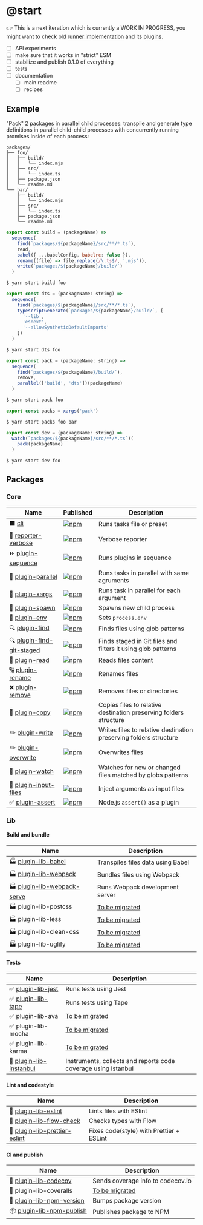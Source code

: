 # @start

👉 This is a next iteration which is currently a WORK IN PROGRESS, you might want to check old [runner implementation](https://github.com/deepsweet/start/tree/old) and its [plugins](https://github.com/start-runner).

* [ ] API experiments
* [ ] make sure that it works in "strict" ESM
* [ ] stabilize and publish 0.1.0 of everything
* [ ] tests
* [ ] documentation
  * [ ] main readme
  * [ ] recipes

## Example

"Pack" 2 packages in parallel child processes: transpile and generate type definitions in parallel child-child processes with concurrently running promises inside of each process:

```
packages/
├── foo/
│   ├── build/
│   │   └── index.mjs
│   ├── src/
│   │   └── index.ts
│   ├── package.json
│   └── readme.md
└── bar/
    ├── build/
    │   └── index.mjs
    ├── src/
    │   └── index.ts
    ├── package.json
    └── readme.md
```

```js
export const build = (packageName) =>
  sequence(
    find(`packages/${packageName}/src/**/*.ts`),
    read,
    babel({ ...babelConfig, babelrc: false }),
    rename((file) => file.replace(/\.ts$/, '.mjs')),
    write(`packages/${packageName}/build/`)
  )
```

```sh
$ yarn start build foo
```

```js
export const dts = (packageName: string) =>
  sequence(
    find(`packages/${packageName}/src/**/*.ts`),
    typescriptGenerate(`packages/${packageName}/build/`, [
      '--lib',
      'esnext',
      '--allowSyntheticDefaultImports'
    ])
  )
```

```sh
$ yarn start dts foo
```

```js
export const pack = (packageName: string) =>
  sequence(
    find(`packages/${packageName}/build/`),
    remove,
    parallel(['build', 'dts'])(packageName)
  )
```

```sh
$ yarn start pack foo
```

```js
export const packs = xargs('pack')
```

```sh
$ yarn start packs foo bar
```

```js
export const dev = (packageName: string) =>
  watch(`packages/${packageName}/src/**/*.ts`)(
    pack(packageName)
  )
```

```sh
$ yarn start dev foo
```

## Packages

### Core

| Name                                                         | Published                                                                                                                                               | Description                                                       |
| ------------------------------------------------------------ | ------------------------------------------------------------------------------------------------------------------------------------------------------- | ----------------------------------------------------------------- |
| ⬛️ [cli](packages/cli)                                      | [![npm](https://img.shields.io/npm/v/@start/cli.svg?style=flat-square)](https://www.npmjs.com/package/@start/cli)                                       | Runs tasks file or preset                                         |
| 📄 [reporter-verbose](packages/reporter-verbose)             | [![npm](https://img.shields.io/npm/v/@start/reporter-verbose.svg?style=flat-square)](https://www.npmjs.com/package/@start/reporter-verbose)             | Verbose reporter                                                  |
| ⏩ [plugin-sequence](packages/plugin-sequence)               | [![npm](https://img.shields.io/npm/v/@start/plugin-sequence.svg?style=flat-square)](https://www.npmjs.com/package/@start/plugin-sequence)               | Runs plugins in sequence                                          |
| 🔀 [plugin-parallel](packages/plugin-parallel)               | [![npm](https://img.shields.io/npm/v/@start/plugin-parallel.svg?style=flat-square)](https://www.npmjs.com/package/@start/plugin-parallel)               | Runs tasks in parallel with same agruments                        |
| 🔂 [plugin-xargs](packages/plugin-xargs)                     | [![npm](https://img.shields.io/npm/v/@start/plugin-xargs.svg?style=flat-square)](https://www.npmjs.com/package/@start/plugin-xargs)                     | Runs task in parallel for each argument                           |
| 🐣 [plugin-spawn](packages/plugin-spawn)                     | [![npm](https://img.shields.io/npm/v/@start/plugin-spawn.svg?style=flat-square)](https://www.npmjs.com/package/@start/plugin-spawn)                     | Spawns new child process                                          |
| 👔 [plugin-env](packages/plugin-env)                         | [![npm](https://img.shields.io/npm/v/@start/plugin-env.svg?style=flat-square)](https://www.npmjs.com/package/@start/plugin-env)                         | Sets `process.env`                                                |
| 🔍 [plugin-find](packages/plugin-find)                       | [![npm](https://img.shields.io/npm/v/@start/plugin-find.svg?style=flat-square)](https://www.npmjs.com/package/@start/plugin-find)                       | Finds files using glob patterns                                   |
| 🔍 [plugin-find-git-staged](packages/plugin-find-git-staged) | [![npm](https://img.shields.io/npm/v/@start/plugin-find-git-staged.svg?style=flat-square)](https://www.npmjs.com/package/@start/plugin-find-git-staged) | Finds staged in Git files and filters it using glob patterns      |
| 📖 [plugin-read](packages/plugin-read)                       | [![npm](https://img.shields.io/npm/v/@start/plugin-read.svg?style=flat-square)](https://www.npmjs.com/package/@start/plugin-read)                       | Reads files content                                               |
| 🔠 [plugin-rename](packages/plgun-rename)                    | [![npm](https://img.shields.io/npm/v/@start/plugin-rename.svg?style=flat-square)](https://www.npmjs.com/package/@start/plugin-rename)                   | Renames files                                                     |
| ❌ [plugin-remove](packages/plugin-remove)                   | [![npm](https://img.shields.io/npm/v/@start/plugin-remove.svg?style=flat-square)](https://www.npmjs.com/package/@start/plugin-remove)                   | Removes files or directories                                      |
| 👯 [plugin-copy](packages/plugin-copy)                       | [![npm](https://img.shields.io/npm/v/@start/plugin-copy.svg?style=flat-square)](https://www.npmjs.com/package/@start/plugin-copy)                       | Copies files to relative destination preserving folders structure |
| ✏️ [plugin-write](packages/plugin-write)                     | [![npm](https://img.shields.io/npm/v/@start/plugin-write.svg?style=flat-square)](https://www.npmjs.com/package/@start/plugin-write)                     | Writes files to relative destination preserving folders structure |
| ✏️ [plugin-overwrite](packages/plugin-overwrite)             | [![npm](https://img.shields.io/npm/v/@start/plugin-overwrite.svg?style=flat-square)](https://www.npmjs.com/package/@start/plugin-overwrite)             | Overwrites files                                                  |
| 👀 [plugin-watch](packages/plugin-watch)                     | [![npm](https://img.shields.io/npm/v/@start/plugin-watch.svg?style=flat-square)](https://www.npmjs.com/package/@start/plugin-watch)                     | Watches for new or changed files matched by globs patterns        |
| 🔌 [plugin-input-files](packages/plugin-input-files)         | [![npm](https://img.shields.io/npm/v/@start/plugin-input-files.svg?style=flat-square)](https://www.npmjs.com/package/@start/plugin-input-files)         | Inject arguments as input files                                   |
| ✅ [plugin-assert](packages/plugin-assert)                   | [![npm](https://img.shields.io/npm/v/@start/plugin-assert.svg?style=flat-square)](https://www.npmjs.com/package/@start/plugin-assert)                   | Node.js `assert()` as a plugin                                    |

### Lib

#### Build and bundle

| Name                                                             | Description                                                 |
| ---------------------------------------------------------------- | ----------------------------------------------------------- |
| 🏭 [plugin-lib-babel](packages/plugin-lib-babel)                 | Transpiles files data using Babel                           |
| 🏭 [plugin-lib-webpack](packages/plugin-lib-webpack)             | Bundles files using Webpack                                 |
| 🏭 [plugin-lib-webpack-serve](packages/plugin-lib-webpack-serve) | Runs Webpack development server                             |
| 🏭 plugin-lib-postcss                                            | [To be migrated](https://github.com/start-runner/postcss)   |
| 🏭 plugin-lib-less                                               | [To be migrated](https://github.com/start-runner/less)      |
| 🏭 plugin-lib-clean-css                                          | [To be migrated](https://github.com/start-runner/clean-css) |
| 🏭 plugin-lib-uglify                                             | [To be migrated](https://github.com/start-runner/uglify)    |

#### Tests

| Name                                                    | Description                                                    |
| ------------------------------------------------------- | -------------------------------------------------------------- |
| ✅ [plugin-lib-jest](packages/plugin-lib-jest)          | Runs tests using Jest                                          |
| ✅ [plugin-lib-tape](packages/plugin-lib-tape)          | Runs tests using Tape                                          |
| ✅ plugin-lib-ava                                       | [To be migrated](https://github.com/start-runner/ava)          |
| ✅ plugin-lib-mocha                                     | [To be migrated](https://github.com/start-runner/mocha)        |
| ✅ plugin-lib-karma                                     | [To be migrated](https://github.com/start-runner/karma)        |
| 💯 [plugin-lib-instanbul](packages/plugin-lib-istanbul) | Instruments, collects and reports code coverage using Istanbul |

#### Lint and codestyle

| Name                                                                 | Description                              |
| -------------------------------------------------------------------- | ---------------------------------------- |
| 🚷 [plugin-lib-eslint](packages/plugin-lib-eslint)                   | Lints files with ESlint                  |
| 🚷 [plugin-lib-flow-check](packages/plugin-lib-flow-check)           | Checks types with Flow                   |
| 💄 [plugin-lib-prettier-eslint](packages/plugin-lib-prettier-eslint) | Fixes code(style) with Prettier + ESLint |

#### CI and publish

| Name                                                         | Description                                                 |
| ------------------------------------------------------------ | ----------------------------------------------------------- |
| 💯 [plugin-lib-codecov](packages/plugin-lib-codecov)         | Sends coverage info to codecov.io                           |
| 💯 plugin-lib-coveralls                                      | [To be migrated](https://github.com/start-runner/coveralls) |
| 🔢 [plugin-lib-npm-version](packages/plugin-lib-npm-version) | Bumps package version                                       |
| 📦 [plugin-lib-npm-publish](packages/plugin-lib-npm-publish) | Publishes package to NPM                                    |
